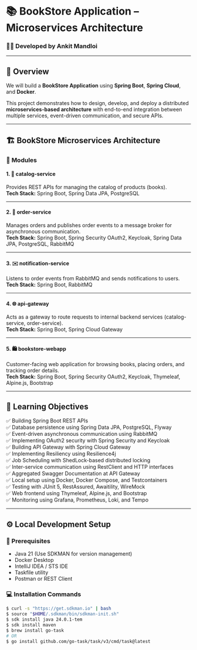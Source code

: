# 📚 BookStore Application – Microservices Architecture

### 👨‍💻 Developed by **Ankit Mandloi**

---

## 🧠 Overview
We will build a **BookStore Application** using **Spring Boot**, **Spring Cloud**, and **Docker**.

This project demonstrates how to design, develop, and deploy a distributed **microservices-based architecture** with end-to-end integration between multiple services, event-driven communication, and secure APIs.

---

## 🏗️ BookStore Microservices Architecture

### 🧩 **Modules**

#### 1. 📖 catalog-service  
Provides REST APIs for managing the catalog of products (books).  
**Tech Stack:** Spring Boot, Spring Data JPA, PostgreSQL

---

#### 2. 🛒 order-service  
Manages orders and publishes order events to a message broker for asynchronous communication.  
**Tech Stack:** Spring Boot, Spring Security OAuth2, Keycloak, Spring Data JPA, PostgreSQL, RabbitMQ

---

#### 3. ✉️ notification-service  
Listens to order events from RabbitMQ and sends notifications to users.  
**Tech Stack:** Spring Boot, RabbitMQ

---

#### 4. 🌐 api-gateway  
Acts as a gateway to route requests to internal backend services (catalog-service, order-service).  
**Tech Stack:** Spring Boot, Spring Cloud Gateway

---

#### 5. 🛍️ bookstore-webapp  
Customer-facing web application for browsing books, placing orders, and tracking order details.  
**Tech Stack:** Spring Boot, Spring Security OAuth2, Keycloak, Thymeleaf, Alpine.js, Bootstrap

---

## 🎯 Learning Objectives

✅ Building Spring Boot REST APIs  
✅ Database persistence using Spring Data JPA, PostgreSQL, Flyway  
✅ Event-driven asynchronous communication using RabbitMQ  
✅ Implementing OAuth2 security with Spring Security and Keycloak  
✅ Building API Gateway with Spring Cloud Gateway  
✅ Implementing Resiliency using Resilience4j  
✅ Job Scheduling with ShedLock-based distributed locking  
✅ Inter-service communication using RestClient and HTTP interfaces  
✅ Aggregated Swagger Documentation at API Gateway  
✅ Local setup using Docker, Docker Compose, and Testcontainers  
✅ Testing with JUnit 5, RestAssured, Awaitility, WireMock  
✅ Web frontend using Thymeleaf, Alpine.js, and Bootstrap  
✅ Monitoring using Grafana, Prometheus, Loki, and Tempo  

---

## ⚙️ Local Development Setup

### 🧩 Prerequisites

- Java 21 (Use SDKMAN for version management)  
- Docker Desktop  
- IntelliJ IDEA / STS IDE  
- Taskfile utility  
- Postman or REST Client  

### 💻 Installation Commands

```bash
$ curl -s "https://get.sdkman.io" | bash
$ source "$HOME/.sdkman/bin/sdkman-init.sh"
$ sdk install java 24.0.1-tem
$ sdk install maven
$ brew install go-task
# OR
$ go install github.com/go-task/task/v3/cmd/task@latest
